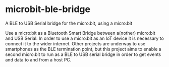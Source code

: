 # microbit-ble-bridge
A BLE to USB Serial bridge for the micro:bit, using a micro:bit

Use a micro:bit as a Bluetooth Smart Bridge between a(nother) micro:bit
and USB Serial: In order to use a micro:bit as an IoT device it is
necessary to connect it to the wider internet.  Other projects are
underway to use smartphones as the BLE termination point, but this
project aims to enable a second micro:bit to run as a BLE to USB serial
bridge in order to get events and data to and from a host PC.
